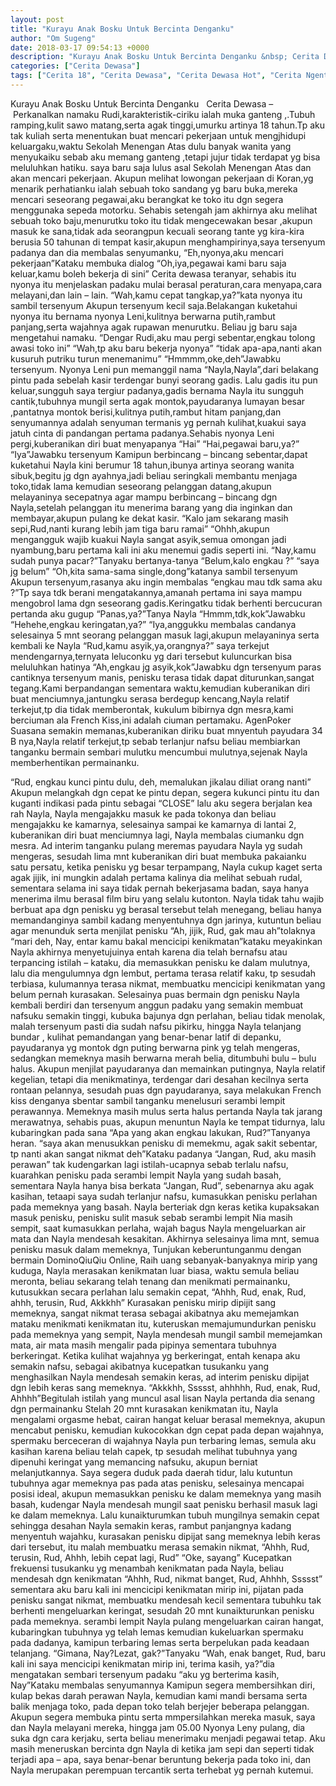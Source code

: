 ```yaml
---
layout: post
title: "Kurayu Anak Bosku Untuk Bercinta Denganku"
author: "Om Sugeng"
date: 2018-03-17 09:54:13 +0000
description: "Kurayu Anak Bosku Untuk Bercinta Denganku &nbsp; Cerita Dewasa &#8211;\u00a0 \u00a0Perkanalkan namaku Rudi,karakteristik-ciriku ialah muka ganteng ,.Tubuh ramping,kulit sawo matang,serta agak tinggi,umurku art..."
categories: ["Cerita Dewasa"]
tags: ["Cerita 18", "Cerita Dewasa", "Cerita Dewasa Hot", "Cerita Ngentot", "Cerita Panas"]
---
```



Kurayu Anak Bosku Untuk Bercinta Denganku
&nbsp;
Cerita Dewasa &#8211;   Perkanalkan namaku Rudi,karakteristik-ciriku ialah muka ganteng ,.Tubuh ramping,kulit sawo matang,serta agak tinggi,umurku artinya 18 tahun.Tp aku tak kuliah serta menentukan buat mencari pekerjaan untuk mengjhidupi keluargaku,waktu Sekolah Menengan Atas dulu banyak wanita yang menyukaiku sebab aku memang ganteng ,tetapi jujur tidak terdapat yg bisa meluluhkan hatiku. saya baru saja lulus asal Sekolah Menengan Atas dan akan mencari pekerjaan.
Akupun melihat lowongan pekerjaan di Koran,yg menarik perhatianku ialah sebuah toko sandang yg baru buka,mereka mencari seseorang pegawai,aku berangkat ke toko itu dgn segera menggunaka sepeda motorku.
Sehabis setengah jam akhirnya aku melihat sebuah toko baju,menurutku toko itu tidak mengecewakan besar ,akupun masuk ke sana,tidak ada seorangpun kecuali seorang tante yg kira-kira berusia 50 tahunan di tempat kasir,akupun menghampirinya,saya tersenyum padanya dan dia membalas senyumanku,
“Eh,nyonya,aku mencari pekerjaan”Kataku membuka dialog
“Oh,iya,pegawai kami baru saja keluar,kamu boleh bekerja di sini”
Cerita dewasa teranyar, sehabis itu nyonya itu menjelaskan padaku mulai berasal peraturan,cara menyapa,cara melayani,dan lain – lain.
“Wah,kamu cepat tangkap,ya?”kata nyonya itu sambil tersenyum
Akupun tersenyum kecil saja.Belakangan kuketahui nyonya itu bernama nyonya Leni,kulitnya berwarna putih,rambut panjang,serta wajahnya agak rupawan menurutku.
Beliau jg baru saja mengetahui namaku.
“Dengar Rudi,aku mau pergi sebentar,engkau tolong awasi toko ini”
“Wah,tp aku baru bekerja nyonya”
“tidak apa-apa,nanti akan kusuruh putriku turun menemanimu”
“Hmmmm,oke,deh”Jawabku tersenyum.
Nyonya Leni pun memanggil nama
“Nayla,Nayla”,dari belakang pintu pada sebelah kasir terdengar bunyi seorang gadis.
Lalu gadis itu pun keluar,sungguh saya tergiur padanya,gadis bernama Nayla itu sungguh cantik,tubuhnya mungil serta agak montok,payudaranya lumayan besar ,pantatnya montok berisi,kulitnya putih,rambut hitam panjang,dan senyumannya adalah senyuman termanis yg pernah kulihat,kuakui saya jatuh cinta di pandangan pertama padanya.Sehabis nyonya Leni pergi,kuberanikan diri buat menyapanya
“Hai”
“Hai,pegawai baru,ya?”
“Iya”Jawabku tersenyum
Kamipun berbincang – bincang sebentar,dapat kuketahui Nayla kini berumur 18 tahun,ibunya artinya seorang wanita sibuk,begitu jg dgn ayahnya,jadi beliau seringkali membantu menjaga toko,tidak lama kemudian seseorang pelanggan datang,akupun melayaninya secepatnya agar mampu berbincang – bincang dgn Nayla,setelah pelanggan itu menerima barang yang dia inginkan dan membayar,akupun pulang ke dekat kasir.
“Kalo jam sekarang masih sepi,Rud,nanti kurang lebih jam tiga baru ramai”
“Ohhh,akupun mengangguk
wajib kuakui Nayla sangat asyik,semua omongan jadi nyambung,baru pertama kali ini aku menemui gadis seperti ini.
“Nay,kamu sudah punya pacar?”Tanyaku bertanya-tanya
“Belum,kalo engkau ?”
“saya jg belum”
“Oh,kita sama-sama single,dong”katanya sambil tersenyum
Akupun tersenyum,rasanya aku ingin membalas “engkau mau tdk sama aku ?”Tp saya tdk berani mengatakannya,amanah pertama ini saya mampu mengobrol lama dgn seseorang gadis.Keringatku tidak berhenti bercucuran pertanda aku gugup
“Panas,ya?”Tanya Nayla
“Hmmm,tdk,kok”Jawabku
“Hehehe,engkau keringatan,ya?”
“Iya,anggukku membalas candanya
selesainya 5 mnt seorang pelanggan masuk lagi,akupun melayaninya serta kembali ke Nayla
“Rud,kamu asyik,ya,orangnya?”
saya terkejut mendengarnya,ternyata leluconku yg dari tersebut kuluncurkan bisa meluluhkan hatinya
“Ah,engkau jg asyik,kok”Jawabku dgn tersenyum
paras cantiknya tersenyum manis, penisku terasa tidak dapat diturunkan,sangat tegang.Kami berpandangan sementara waktu,kemudian kuberanikan diri buat menciumnya,jantungku serasa berdegup kencang,Nayla relatif terkejut,tp dia tidak memberontak, kukulum bibirnya dgn mesra,kami berciuman ala French Kiss,ini adalah ciuman pertamaku. AgenPoker
Suasana semakin memanas,kuberanikan diriku buat mnyentuh payudara 34 B nya,Nayla relatif terkejut,tp sebab terlanjur nafsu beliau membiarkan tanganku bermain sembari mulutku mencumbui mulutnya,sejenak Nayla memberhentikan permainanku.
&nbsp;

“Rud, engkau kunci pintu dulu, deh, memalukan jikalau diliat orang nanti”
Akupun melangkah dgn cepat ke pintu depan, segera kukunci pintu itu dan kuganti indikasi pada pintu sebagai “CLOSE”
lalu aku segera berjalan kea rah Nayla, Nayla mengajakku masuk ke pada tokonya dan beliau mengajakku ke kamarnya, selesainya sampai ke kamarnya di lantai 2, kuberanikan diri buat menciumnya lagi, Nayla membalas ciumanku dgn mesra.
Ad interim tanganku pulang meremas payudara Nayla yg sudah mengeras, sesudah lima mnt kuberanikan diri buat membuka pakaianku satu persatu, ketika penisku yg besar terpampang, Nayla cukup kaget serta agak jijik, ini mungkin adalah pertama kalinya dia melihat sebuah rudal,
sementara selama ini saya tidak pernah bekerjasama badan, saya hanya menerima ilmu berasal film biru yang selalu kutonton.
Nayla tidak tahu wajib berbuat apa dgn penisku yg berasal tersebut telah menegang, beliau hanya memandanginya sambil kadang menyentuhnya dgn jarinya, kutuntun beliau agar menunduk serta menjilat penisku
“Ah, jijik, Rud, gak mau ah”tolaknya
“mari deh, Nay, entar kamu bakal mencicipi kenikmatan”kataku meyakinkan
Nayla akhirnya menyetujuinya entah karena dia telah bernafsu atau terpancing istilah – kataku, dia memasukkan penisku ke dalam mulutnya, lalu dia mengulumnya dgn lembut, pertama terasa relatif kaku, tp sesudah terbiasa, kulumannya terasa nikmat, membuatku mencicipi kenikmatan yang belum pernah kurasakan.
Selesainya puas bermain dgn penisku Nayla kembali berdiri dan tersenyum anggun padaku yang semakin membuat nafsuku semakin tinggi, kubuka bajunya dgn perlahan, beliau tidak menolak, malah tersenyum
pasti dia sudah nafsu pikirku, hingga Nayla telanjang bundar , kulihat pemandangan yang benar-benar latif di depanku, payudaranya yg montok dgn puting berwarna pink yg telah mengeras, sedangkan memeknya masih berwarna merah belia, ditumbuhi bulu – bulu halus.
Akupun menjilat payudaranya dan memainkan putingnya, Nayla relatif kegelian, tetapi dia menikmatinya, terdengar dari desahan kecilnya serta rontaan pelannya, sesudah puas dgn payudaranya, saya melakukan French kiss denganya sbentar sambil tanganku menelusuri serambi lempit perawannya.
Memeknya masih mulus serta halus pertanda Nayla tak jarang merawatnya, sehabis puas, akupun menuntun Nayla ke tempat tidurnya, lalu kubaringkan pada sana
“Apa yang akan engkau lakukan, Rud?”Tanyanya heran.
“saya akan menusukkan penisku di memekmu, agak sakit sebentar, tp nanti akan sangat nikmat deh”Kataku padanya
“Jangan, Rud, aku masih perawan”
tak kudengarkan lagi istilah-ucapnya sebab terlalu nafsu, kuarahkan penisku pada serambi lempit Nayla yang sudah basah, sementara Nayla hanya bisa berkata “Jangan, Rud”, sebenarnya aku agak kasihan, tetaapi saya sudah terlanjur nafsu, kumasukkan penisku perlahan pada memeknya yang basah.
Nayla berteriak dgn keras ketika kupaksakan masuk penisku, penisku sulit masuk sebab serambi lempit Nia masih sempit, saat kumasukkan perlaha, wajah bagus Nayla mengeluarkan air mata dan Nayla mendesah kesakitan.
Akhirnya selesainya lima mnt, semua penisku masuk dalam memeknya,
Tunjukan keberuntunganmu dengan bermain DominoQiuQiu Online, Raih uang sebanyak-banyaknya
mirip yang kuduga, Nayla merasakan kenikmatan luar biasa, waktu semula beliau meronta, beliau sekarang telah tenang dan menikmati permainanku, kutusukkan secara perlahan lalu semakin cepat,
“Ahhh, Rud, enak, Rud, ahhh, terusin, Rud, Akkkhh”
Kurasakan penisku mirip dipijit sang memeknya, sangat nikmat terasa sebagai akibatnya aku memejamkan mataku menikmati kenikmatan itu, kuteruskan memajumundurkan penisku pada memeknya yang sempit, Nayla mendesah mungil sambil memejamkan mata, air mata masih mengalir pada pipinya sementara tubuhnya berkeringat.
Ketika kulihat wajahnya yg berkeringat, entah kenapa aku semakin nafsu, sebagai akibatnya kucepatkan tusukanku yang menghasilkan Nayla mendesah semakin keras, ad interim penisku dipijat dgn lebih keras sang memeknya.
“Akkkhh, Ssssst, ahhhhh, Rud, enak, Rud, Ahhhh”Begitulah istilah yang muncul asal lisan Nayla pertanda dia senang dgn permainanku
Stelah 20 mnt kurasakan kenikmatan itu, Nayla mengalami orgasme hebat, cairan hangat keluar berasal memeknya, akupun mencabut penisku, kemudian kukocokkan dgn cepat pada depan wajahnya, spermaku berceceran di wajahnya
Nayla pun terbaring lemas, semula aku kasihan karena beliau telah capek, tp sesudah melihat tubuhnya yang dipenuhi keringat yang memancing nafsuku, akupun berniat melanjutkannya.
Saya segera duduk pada daerah tidur, lalu kutuntun tubuhnya agar memeknya pas pada atas penisku, selesainya mencapai posisi ideal, akupun memasukkan penisku ke dalam memeknya yang masih basah, kudengar Nayla mendesah mungil saat penisku berhasil masuk lagi ke dalam memeknya.
Lalu kunaikturumkan tubuh mungilnya semakin cepat sehingga desahan Nayla semakin keras, rambut panjangnya kadang menyentuh wajahku, kurasakan penisku dipijat sang memeknya lebih keras dari tersebut, itu malah membuatku merasa semakin nikmat,
“Ahhh, Rud, terusin, Rud, Ahhh, lebih cepat lagi, Rud”
“Oke, sayang”
Kucepatkan frekuensi tusukanku yg menambah kenikmatan pada Nayla, beliau mendesah dgn kenikmatan
“Ahhh, Rud, nikmat banget, Rud, Ahhhh, Ssssst”
sementara aku baru kali ini mencicipi kenikmatan mirip ini, pijatan pada penisku sangat nikmat, membuatku mendesah kecil sementara tubuhku tak berhenti mengeluarkan keringat, sesudah 20 mnt kunaikturunkan penisku pada memeknya.
serambi lempit Nayla pulang mengeluarkan cairan hangat, kubaringkan tubuhnya yg telah lemas kemudian kukeluarkan spermaku pada dadanya, kamipun terbaring lemas serta berpelukan pada keadaan telanjang.
“Gimana, Nay?Lezat, gak?”Tanyaku
“Wah, enak banget, Rud, baru kali ini saya mencicipi kenikmatan mirip ini, terima kasih, ya?”dia mengatakan sembari tersenyum padaku
“aku yg berterima kasih, Nay”Kataku membalas senyumannya
Kamipun segera membersihkan diri, kulap bekas darah perawan Nayla, kemudian kami mandi bersama serta balik menjaga toko, pada depan toko telah berjejer beberapa pelanggan.
Akupun segera membuka pintu serta mmpersilahkan mereka masuk, saya dan Nayla melayani mereka, hingga jam 05.00 Nyonya Leny pulang, dia suka dgn cara kerjaku, serta beliau menerimaku menjadi pegawai tetap.
Aku masih meneruskan bercinta dgn Nayla di ketika jam sepi dan seperti tidak terjadi apa – apa, saya benar-benar beruntung bekerja pada toko ini, dan Nayla merupakan perempuan tercantik serta terhebat yg pernah kutemui.

